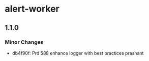 # alert-worker

## 1.1.0

### Minor Changes

- db4f90f: Prd 588 enhance logger with best practices prashant
